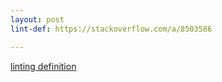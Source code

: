 ```yaml
---
layout: post
lint-def: https://stackoverflow.com/a/8503586

---
```


[linting definition]({{page.lint-def}})
